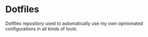 # Dotfiles

Dotfiles repository used to automatically use my own opinionated configurations in all kinds of tools.
